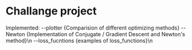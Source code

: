 # Challange project

Implemented:
    --plotter         {Comparision of different optimizing methods}
    --Newton          {Implementation of Conjugate / Gradient Descent and Newton's method}\n
    --loss_fucntions  {examples of loss_functions}\n